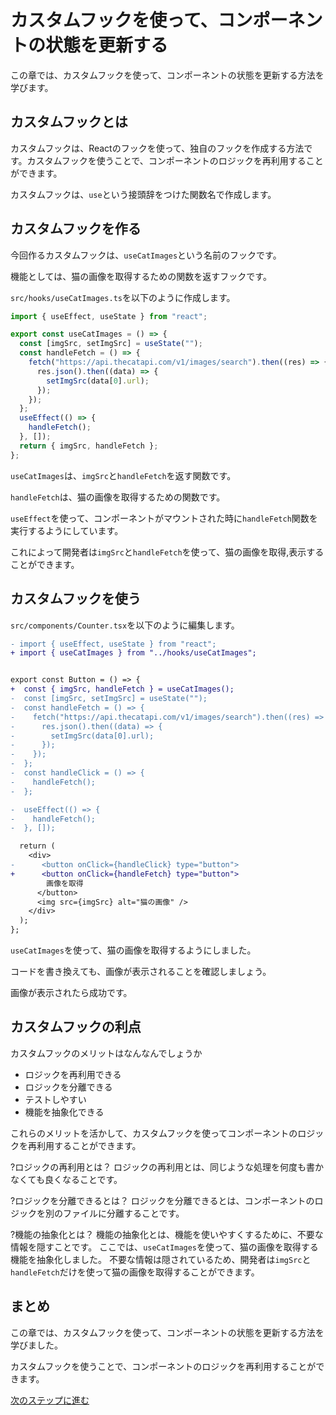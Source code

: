# カスタムフックを使って、コンポーネントの状態を更新する

この章では、カスタムフックを使って、コンポーネントの状態を更新する方法を学びます。

## カスタムフックとは

カスタムフックは、Reactのフックを使って、独自のフックを作成する方法です。カスタムフックを使うことで、コンポーネントのロジックを再利用することができます。

カスタムフックは、`use`という接頭辞をつけた関数名で作成します。

## カスタムフックを作る
今回作るカスタムフックは、`useCatImages`という名前のフックです。

機能としては、猫の画像を取得するための関数を返すフックです。

`src/hooks/useCatImages.ts`を以下のように作成します。

```ts
import { useEffect, useState } from "react";

export const useCatImages = () => {
  const [imgSrc, setImgSrc] = useState("");
  const handleFetch = () => {
    fetch("https://api.thecatapi.com/v1/images/search").then((res) => {
      res.json().then((data) => {
        setImgSrc(data[0].url);
      });
    });
  };
  useEffect(() => {
    handleFetch();
  }, []);
  return { imgSrc, handleFetch };
};
```

`useCatImages`は、`imgSrc`と`handleFetch`を返す関数です。

`handleFetch`は、猫の画像を取得するための関数です。

`useEffect`を使って、コンポーネントがマウントされた時に`handleFetch`関数を実行するようにしています。

これによって開発者は`imgSrc`と`handleFetch`を使って、猫の画像を取得,表示することができます。

## カスタムフックを使う

`src/components/Counter.tsx`を以下のように編集します。

```diff
- import { useEffect, useState } from "react";
+ import { useCatImages } from "../hooks/useCatImages";


export const Button = () => {
+  const { imgSrc, handleFetch } = useCatImages();
-  const [imgSrc, setImgSrc] = useState("");
-  const handleFetch = () => {
-    fetch("https://api.thecatapi.com/v1/images/search").then((res) => {
-      res.json().then((data) => {
-        setImgSrc(data[0].url);
-      });
-    });
-  };
-  const handleClick = () => {
-    handleFetch();
-  };

-  useEffect(() => {
-    handleFetch();
-  }, []);

  return (
    <div>
-      <button onClick={handleClick} type="button">
+      <button onClick={handleFetch} type="button">
        画像を取得
      </button>
      <img src={imgSrc} alt="猫の画像" />
    </div>
  );
};

```

`useCatImages`を使って、猫の画像を取得するようにしました。

コードを書き換えても、画像が表示されることを確認しましょう。

画像が表示されたら成功です。


## カスタムフックの利点

カスタムフックのメリットはなんなんでしょうか

- ロジックを再利用できる
- ロジックを分離できる
- テストしやすい
- 機能を抽象化できる

これらのメリットを活かして、カスタムフックを使ってコンポーネントのロジックを再利用することができます。

?ロジックの再利用とは？
ロジックの再利用とは、同じような処理を何度も書かなくても良くなることです。

?ロジックを分離できるとは？
ロジックを分離できるとは、コンポーネントのロジックを別のファイルに分離することです。

?機能の抽象化とは？
機能の抽象化とは、機能を使いやすくするために、不要な情報を隠すことです。
ここでは、`useCatImages`を使って、猫の画像を取得する機能を抽象化しました。
不要な情報は隠されているため、開発者は`imgSrc`と`handleFetch`だけを使って猫の画像を取得することができます。


## まとめ

この章では、カスタムフックを使って、コンポーネントの状態を更新する方法を学びました。

カスタムフックを使うことで、コンポーネントのロジックを再利用することができます。

[次のステップに進む](https://github.com/tosaken1116/hooks-tutorial/blob/main/docs/6.md)